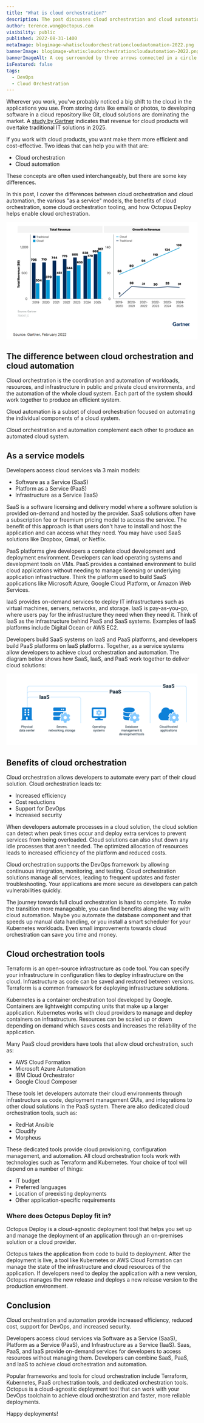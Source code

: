 ```yaml
---
title: "What is cloud orchestration?"
description: The post discusses cloud orchestration and cloud automation, as a service models, cloud orchestration tooling, and where Octopus fits in as a cloud-agnostic deployment tool.
author: terence.wong@octopus.com
visibility: public
published: 2022-08-31-1400
metaImage: blogimage-whatiscloudorchestrationcloudautomation-2022.png
bannerImage: blogimage-whatiscloudorchestrationcloudautomation-2022.png
bannerImageAlt: A cog surrounded by three arrows connected in a circle sits amongst clouds
isFeatured: false
tags:
  - DevOps
  - Cloud Orchestration
---
```


Wherever you work, you've probably noticed a big shift to the cloud in the applications you use. From storing data like emails or photos, to developing software in a cloud repository like Git, cloud solutions are dominating the market. A [study by Gartner](https://www.gartner.com/en/newsroom/press-releases/2022-02-09-gartner-says-more-than-half-of-enterprise-it-spending) indicates that revenue for cloud products will overtake traditional IT solutions in 2025. 

If you work with cloud products, you want make them more efficient and cost-effective. Two ideas that can help you with that are:

- Cloud orchestration
- Cloud automation 

These concepts are often used interchangeably, but there are some key differences. 

In this post, I cover the differences between cloud orchestration and cloud automation, the various "as a service" models, the benefits of cloud orchestration, some cloud orchestration tooling, and how Octopus Deploy helps enable cloud orchestration.

![Gartner Cloud Adoption](gartner-cloud-adoption.png "width=500")

## The difference between cloud orchestration and cloud automation

Cloud orchestration is the coordination and automation of workloads, resources, and infrastructure in public and private cloud environments, and the automation of the whole cloud system. Each part of the system should work together to produce an efficient system. 

Cloud automation is a subset of cloud orchestration focused on automating the individual components of a cloud system. 

Cloud orchestration and automation complement each other to produce an automated cloud system.

## As a service models

Developers access cloud services via 3 main models:

- Software as a Service (SaaS)
- Platform as a Service (PaaS)
- Infrastructure as a Service (IaaS)

SaaS is a software licensing and delivery model where a software solution is provided on-demand and hosted by the provider. SaaS solutions often have a subscription fee or freemium pricing model to access the service. The benefit of this approach is that users don't have to install and host the application and can access what they need. You may have used SaaS solutions like Dropbox, Gmail, or Netflix. 

PaaS platforms give developers a complete cloud development and deployment environment. Developers can load operating systems and development tools on VMs. PaaS provides a contained environment to build cloud applications without needing to manage licensing or underlying application infrastructure. Think the platform used to build SaaS applications like Microsoft Azure, Google Cloud Platform, or Amazon Web Services.

IaaS provides on-demand services to deploy IT infrastructures such as virtual machines, servers, networks, and storage. IaaS is pay-as-you-go, where users pay for the infrastructure they need when they need it. Think of IaaS as the infrastructure behind PaaS and SaaS systems. Examples of IaaS platforms include Digital Ocean or AWS EC2. 

Developers build SaaS systems on IaaS and PaaS platforms, and developers build PaaS platforms on IaaS platforms. Together, as a service systems allow developers to achieve cloud orchestration and automation. The diagram below shows how SaaS, IaaS, and PaaS work together to deliver cloud solutions:

![As a service models](as-a-service.png "width=500")

## Benefits of cloud orchestration

Cloud orchestration allows developers to automate every part of their cloud solution. Cloud orchestration leads to:

- Increased efficiency
- Cost reductions
- Support for DevOps
- Increased security

When developers automate processes in a cloud solution, the cloud solution can detect when peak times occur and deploy extra services to prevent services from being overloaded. Cloud solutions can also shut down any idle processes that aren't needed. The optimized allocation of resources leads to increased efficiency of the platform and reduced costs. 

Cloud orchestration supports the DevOps framework by allowing continuous integration, monitoring, and testing. Cloud orchestration solutions manage all services, leading to frequent updates and faster troubleshooting. Your applications are more secure as developers can patch vulnerabilities quickly.

The journey towards full cloud orchestration is hard to complete. To make the transition more manageable, you can find benefits along the way with cloud automation. Maybe you automate the database component and that speeds up manual data handling, or you install a smart scheduler for your Kubernetes workloads. Even small improvements towards cloud orchestration can save you time and money.

## Cloud orchestration tools

Terraform is an open-source infrastructure as code tool. You can specify your infrastructure in configuration files to deploy infrastructure on the cloud. Infrastructure as code can be saved and restored between versions. Terraform is a common framework for deploying infrastructure solutions. 

Kubernetes is a container orchestration tool developed by Google. Containers are lightweight computing units that make up a larger application. Kubernetes works with cloud providers to manage and deploy containers on infrastructure. Resources can be scaled up or down depending on demand which saves costs and increases the reliability of the application.

Many PaaS cloud providers have tools that allow cloud orchestration, such as:

- AWS Cloud Formation
- Microsoft Azure Automation
- IBM Cloud Orchestrator
- Google Cloud Composer

These tools let developers automate their cloud environments through infrastructure as code, deployment management GUIs, and integrations to other cloud solutions in the PaaS system. There are also dedicated cloud orchestration tools, such as:

- RedHat Ansible
- Cloudify
- Morpheus

These dedicated tools provide cloud provisioning, configuration management, and automation. All cloud orchestration tools work with technologies such as Terraform and Kubernetes. Your choice of tool will depend on a number of things: 

- IT budget
- Preferred languages
- Location of preexisting deployments
- Other application-specific requirements

### Where does Octopus Deploy fit in?

Octopus Deploy is a cloud-agnostic deployment tool that helps you set up and manage the deployment of an application through an on-premises solution or a cloud provider. 

Octopus takes the application from code to build to deployment. After the deployment is live, a tool like Kubernetes or AWS Cloud Formation can manage the state of the infrastructure and cloud resources of the application. If developers need to deploy the application with a new version, Octopus manages the new release and deploys a new release version to the production environment.

## Conclusion

Cloud orchestration and automation provide increased efficiency, reduced cost, support for DevOps, and increased security. 

Developers access cloud services via Software as a Service (SaaS), Platform as a Service (PaaS), and Infrastructure as a Service (IaaS). Saas, PaaS, and IaaS provide on-demand services for developers to access resources without managing them. Developers can combine SaaS, PaaS, and IaaS to achieve cloud orchestration and automation. 

Popular frameworks and tools for cloud orchestration include Terraform, Kubernetes, PaaS orchestration tools, and dedicated orchestration tools. Octopus is a cloud-agnostic deployment tool that can work with your DevOps toolchain to achieve cloud orchestration and faster, more reliable deployments.

Happy deployments!